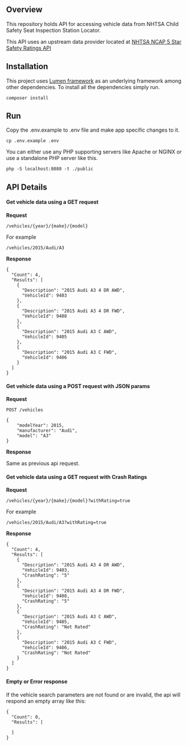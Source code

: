 ## Overview

This repository holds API for accessing vehicle data from NHTSA Child Safety Seat Inspection Station Locator. 

This API uses an upstream data provider located at 
[NHTSA NCAP 5 Star
Safety Ratings API](https://one.nhtsa.gov/webapi/Default.aspx?SafetyRatings/API/5)

## Installation

This project uses [Lumen framework](https://lumen.laravel.com/) as an underlying framework among other dependencies. To install all the dependencies simply run. 

```
composer install
```

## Run

Copy the .env.example to .env file and make app specific changes to it. 

`cp .env.example .env`

You can either use any PHP supporting servers like Apache or NGINX or use a standalone PHP server like this. 

```
php -S localhost:8080 -t ./public
```

## API Details

#### Get vehicle data using a GET request 

**Request**

`/vehicles/{year}/{make}/{model}`

For example 

`/vehicles/2015/Audi/A3` 

**Response**

```
{
  "Count": 4,
  "Results": [
    {
      "Description": "2015 Audi A3 4 DR AWD",
      "VehicleId": 9403
    },
    {
      "Description": "2015 Audi A3 4 DR FWD",
      "VehicleId": 9408
    },
    {
      "Description": "2015 Audi A3 C AWD",
      "VehicleId": 9405
    },
    {
      "Description": "2015 Audi A3 C FWD",
      "VehicleId": 9406
    }
  ]
}
```

#### Get vehicle data using a POST request with JSON params 

**Request**

```
POST /vehicles

{
    "modelYear": 2015,
    "manufacturer": "Audi",
    "model": "A3"
}
```

**Response**

Same as previous api request.

#### Get vehicle data using a GET request with Crash Ratings

**Request**

`/vehicles/{year}/{make}/{model}?withRating=true`

For example 

`/vehicles/2015/Audi/A3?withRating=true` 

**Response**

```
{
  "Count": 4,
  "Results": [
    {
      "Description": "2015 Audi A3 4 DR AWD",
      "VehicleId": 9403,
      "CrashRating": "5"
    },
    {
      "Description": "2015 Audi A3 4 DR FWD",
      "VehicleId": 9408,
      "CrashRating": "5"
    },
    {
      "Description": "2015 Audi A3 C AWD",
      "VehicleId": 9405,
      "CrashRating": "Not Rated"
    },
    {
      "Description": "2015 Audi A3 C FWD",
      "VehicleId": 9406,
      "CrashRating": "Not Rated"
    }
  ]
}
```

#### Empty or Error response

If the vehicle search parameters are not found or are invalid, the api will respond an empty array like this:

```
{
  "Count": 0,
  "Results": [
    
  ]
}
```
